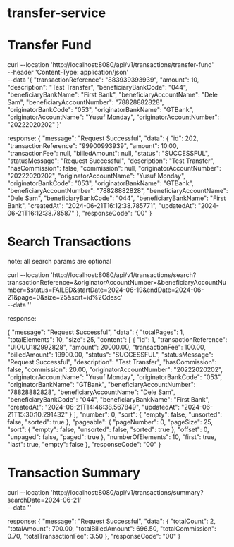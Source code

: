 # transfer-service


# Transfer Fund

curl --location 'http://localhost:8080/api/v1/transactions/transfer-fund' \
--header 'Content-Type: application/json' \
--data '{
"transactionReference": "883939393939",
"amount": 10,
"description": "Test Transfer",
"beneficiaryBankCode": "044",
"beneficiaryBankName": "First Bank",
"beneficiaryAccountName": "Dele Sam",
"beneficiaryAccountNumber": "78828882828",
"originatorBankCode": "053",
"originatorBankName": "GTBank",
"originatorAccountName": "Yusuf Monday",
"originatorAccountNumber": "20222020202"
}'

response:
{
"message": "Request Successful",
"data": {
"id": 202,
"transactionReference": "99900993939",
"amount": 10.00,
"transactionFee": null,
"billedAmount": null,
"status": "SUCCESSFUL",
"statusMessage": "Request Successful",
"description": "Test Transfer",
"hasCommission": false,
"commission": null,
"originatorAccountNumber": "20222020202",
"originatorAccountName": "Yusuf Monday",
"originatorBankCode": "053",
"originatorBankName": "GTBank",
"beneficiaryAccountNumber": "78828882828",
"beneficiaryAccountName": "Dele Sam",
"beneficiaryBankCode": "044",
"beneficiaryBankName": "First Bank",
"createdAt": "2024-06-21T16:12:38.785771",
"updatedAt": "2024-06-21T16:12:38.78587"
},
"responseCode": "00"
}



# Search Transactions
note: all search params are optional

curl --location 'http://localhost:8080/api/v1/transactions/search?transactionReference=&originatorAccountNumber=&beneficiaryAccountNumber=&status=FAILED&startDate=2024-06-19&endDate=2024-06-21&page=0&size=25&sort=id%2Cdesc' \
--data ''

response:

{
"message": "Request Successful",
"data": {
"totalPages": 1,
"totalElements": 10,
"size": 25,
"content": [
{
"id": 1,
"transactionReference": "UIOUU182992828",
"amount": 20000.00,
"transactionFee": 100.00,
"billedAmount": 19900.00,
"status": "SUCCESSFUL",
"statusMessage": "Request Successful",
"description": "Test Transfer",
"hasCommission": false,
"commission": 20.00,
"originatorAccountNumber": "20222020202",
"originatorAccountName": "Yusuf Monday",
"originatorBankCode": "053",
"originatorBankName": "GTBank",
"beneficiaryAccountNumber": "78828882828",
"beneficiaryAccountName": "Dele Sam",
"beneficiaryBankCode": "044",
"beneficiaryBankName": "First Bank",
"createdAt": "2024-06-21T14:46:38.567849",
"updatedAt": "2024-06-21T15:30:10.291432"
}
],
"number": 0,
"sort": {
"empty": false,
"unsorted": false,
"sorted": true
},
"pageable": {
"pageNumber": 0,
"pageSize": 25,
"sort": {
"empty": false,
"unsorted": false,
"sorted": true
},
"offset": 0,
"unpaged": false,
"paged": true
},
"numberOfElements": 10,
"first": true,
"last": true,
"empty": false
},
"responseCode": "00"
}


# Transaction Summary

curl --location 'http://localhost:8080/api/v1/transactions/summary?searchDate=2024-06-21' \
--data ''

response:
{
"message": "Request Successful",
"data": {
"totalCount": 2,
"totalAmount": 700.00,
"totalBilledAmount": 696.50,
"totalCommission": 0.70,
"totalTransactionFee": 3.50
},
"responseCode": "00"
}






